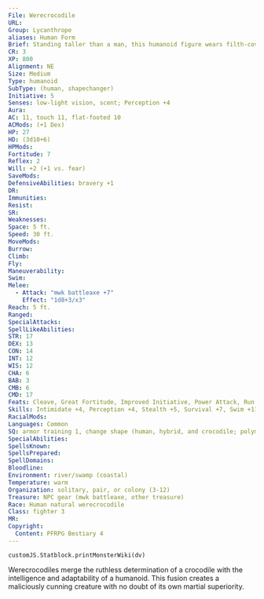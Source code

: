 ```yaml
---
File: Werecrocodile
URL: 
Group: Lycanthrope
aliases: Human Form
Brief: Standing taller than a man, this humanoid figure wears filth-covered rags over its scaly form.
CR: 3
XP: 800
Alignment: NE
Size: Medium
Type: humanoid
SubType: (human, shapechanger)
Initiative: 5
Senses: low-light vision, scent; Perception +4
Aura: 
AC: 11, touch 11, flat-footed 10
ACMods: (+1 Dex)
HP: 27
HD: (3d10+6)
HPMods: 
Fortitude: 7
Reflex: 2
Will: +2 (+1 vs. fear)
SaveMods: 
DefensiveAbilities: bravery +1
DR: 
Immunities: 
Resist: 
SR: 
Weaknesses: 
Space: 5 ft.
Speed: 30 ft.
MoveMods: 
Burrow: 
Climb: 
Fly: 
Maneuverability: 
Swim: 
Melee: 
  - Attack: "mwk battleaxe +7"
    Effect: "1d8+3/x3"
Reach: 5 ft.
Ranged: 
SpecialAttacks: 
SpellLikeAbilities: 
STR: 17
DEX: 13
CON: 14
INT: 12
WIS: 12
CHA: 6
BAB: 3
CMB: 6
CMD: 17
Feats: Cleave, Great Fortitude, Improved Initiative, Power Attack, Run
Skills: Intimidate +4, Perception +4, Stealth +5, Survival +7, Swim +11
RacialMods: 
Languages: Common
SQ: armor training 1, change shape (human, hybrid, and crocodile; polymorph), lycanthropic empathy (crocodiles and dire crocodiles)
SpecialAbilities: 
SpellsKnown: 
SpellsPrepared: 
SpellDomains: 
Bloodline: 
Environment: river/swamp (coastal)
Temperature: warm
Organization: solitary, pair, or colony (3-12)
Treasure: NPC gear (mwk battleaxe, other treasure)
Race: Human natural werecrocodile
Class: fighter 3
MR: 
Copyright:
  Content: PFRPG Bestiary 4
---
```

```dataviewjs
customJS.Statblock.printMonsterWiki(dv)
```
Werecrocodiles merge the ruthless determination of a crocodile with the intelligence and adaptability of a humanoid. This fusion creates a maliciously cunning creature with no doubt of its own martial superiority.
